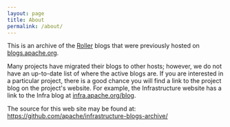 ```yaml
---
layout: page
title: About
permalink: /about/
---
```


This is an archive of the [Roller](https://roller.apache.org/) blogs that were previously hosted on 
[blogs.apache.org](https://blogs.apache.org).

Many projects have migrated their blogs to other hosts; however, we do not have an up-to-date list of where the active blogs are. If you are interested in a particular project, there is a good chance you will find a link to the project blog on the project's website. For example, the Infrastructure website has a link to the Infra blog at <a href="https://infra.apache.org/blog/" target="_blank">infra.apache.org/blog</a>.

The source for this web site may be found at: https://github.com/apache/infrastructure-blogs-archive/
